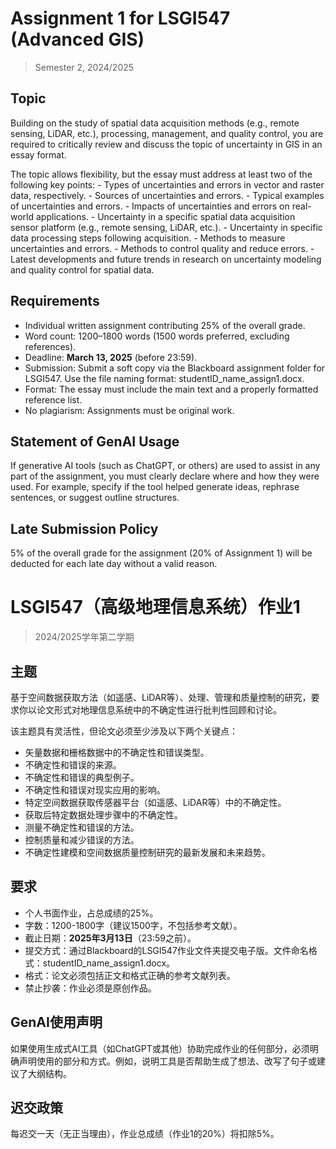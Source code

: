 # Assignment 1 for LSGI547 (Advanced GIS)
> Semester 2, 2024/2025
## Topic

Building on the study of spatial data acquisition methods (e.g., remote sensing, LiDAR, etc.), processing, management, and quality control, you are required to critically review and discuss the topic of uncertainty in GIS in an essay format.

The topic allows flexibility, but the essay must address at least two of the following key points:
    - Types of uncertainties and errors in vector and raster data, respectively.
    - Sources of uncertainties and errors.
    - Typical examples of uncertainties and errors.
    - Impacts of uncertainties and errors on real-world applications.
    - Uncertainty in a specific spatial data acquisition sensor platform (e.g., remote sensing, LiDAR, etc.).
    - Uncertainty in specific data processing steps following acquisition.
    - Methods to measure uncertainties and errors.
    - Methods to control quality and reduce errors.
    - Latest developments and future trends in research on uncertainty modeling and quality control for spatial data.

## Requirements
  - Individual written assignment contributing 25% of the overall grade.
  - Word count: 1200–1800 words (1500 words preferred, excluding references).
  - Deadline: **March 13, 2025** (before 23:59).
  - Submission: Submit a soft copy via the Blackboard assignment folder for LSGI547. Use the file naming format: studentID_name_assign1.docx. 
  - Format: The essay must include the main text and a properly formatted reference list.
  - No plagiarism: Assignments must be original work. 

## Statement of GenAI Usage

If generative AI tools (such as ChatGPT, or others) are used to assist in any part of the assignment, you must clearly declare where and how they were used. For example, specify if the tool helped generate ideas, rephrase sentences, or suggest outline structures.

## Late Submission Policy
5% of the overall grade for the assignment (20% of Assignment 1) will be deducted for each late day without a valid reason.

# LSGI547（高级地理信息系统）作业1
> 2024/2025学年第二学期

## 主题

基于空间数据获取方法（如遥感、LiDAR等）、处理、管理和质量控制的研究，要求你以论文形式对地理信息系统中的不确定性进行批判性回顾和讨论。

该主题具有灵活性，但论文必须至少涉及以下两个关键点：
- 矢量数据和栅格数据中的不确定性和错误类型。
- 不确定性和错误的来源。
- 不确定性和错误的典型例子。
- 不确定性和错误对现实应用的影响。
- 特定空间数据获取传感器平台（如遥感、LiDAR等）中的不确定性。
- 获取后特定数据处理步骤中的不确定性。
- 测量不确定性和错误的方法。
- 控制质量和减少错误的方法。
- 不确定性建模和空间数据质量控制研究的最新发展和未来趋势。

## 要求
- 个人书面作业，占总成绩的25%。
- 字数：1200-1800字（建议1500字，不包括参考文献）。
- 截止日期：**2025年3月13日**（23:59之前）。
- 提交方式：通过Blackboard的LSGI547作业文件夹提交电子版。文件命名格式：studentID_name_assign1.docx。
- 格式：论文必须包括正文和格式正确的参考文献列表。
- 禁止抄袭：作业必须是原创作品。

## GenAI使用声明

如果使用生成式AI工具（如ChatGPT或其他）协助完成作业的任何部分，必须明确声明使用的部分和方式。例如，说明工具是否帮助生成了想法、改写了句子或建议了大纲结构。

## 迟交政策

每迟交一天（无正当理由），作业总成绩（作业1的20%）将扣除5%。